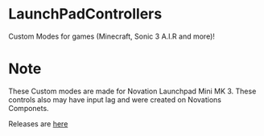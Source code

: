 # LaunchPadControllers
Custom Modes for games (Minecraft, Sonic 3 A.I.R and more)!

# Note
These Custom modes are made for Novation Launchpad Mini MK 3. These controls also may have input lag and were created on Novations Componets.

Releases are [here](https://github.com/HyperHaxStudios/LaunchPadControllers/releases)
